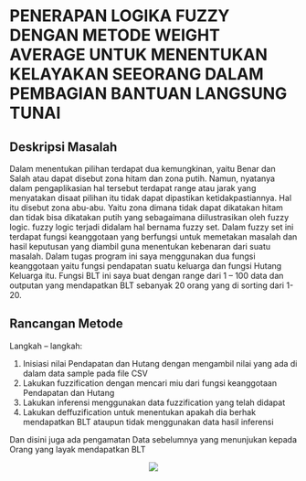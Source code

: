 # PENERAPAN LOGIKA FUZZY DENGAN METODE WEIGHT AVERAGE UNTUK MENENTUKAN KELAYAKAN SEEORANG DALAM PEMBAGIAN BANTUAN LANGSUNG TUNAI
## Deskripsi Masalah
Dalam menentukan pilihan terdapat dua kemungkinan, yaitu Benar dan Salah atau dapat disebut zona hitam dan zona putih. Namun, nyatanya dalam pengaplikasian hal tersebut terdapat range atau jarak yang menyatakan disaat pilihan itu tidak dapat dipastikan ketidakpastiannya. Hal itu  disebut zona abu-abu. Yaitu zona dimana tidak dapat dikatakan hitam dan tidak bisa dikatakan putih yang sebagaimana diilustrasikan oleh fuzzy logic. 
fuzzy logic terjadi didalam hal bernama fuzzy set. Dalam fuzzy set ini terdapat fungsi keanggotaan yang berfungsi untuk memetakan masalah dan hasil keputusan yang diambil guna menentukan kebenaran dari suatu masalah. Dalam tugas program ini saya menggunakan dua fungsi keanggotaan yaitu fungsi pendapatan suatu keluarga dan fungsi Hutang Keluarga itu. Fungsi BLT ini saya buat dengan range dari 1 – 100 data  dan outputan yang mendapatkan BLT sebanyak 20 orang yang di sorting dari 1-20.

## Rancangan Metode
Langkah – langkah:
1.	Inisiasi nilai Pendapatan dan Hutang dengan mengambil nilai yang ada di dalam data sample pada file CSV
2.	Lakukan fuzzification dengan mencari miu  dari fungsi keanggotaan Pendapatan dan Hutang
3.	Lakukan inferensi menggunakan data fuzzification yang telah didapat
4.	Lakukan deffuzification untuk menentukan apakah dia berhak mendapatkan BLT ataupun tidak menggunakan data hasil inferensi

Dan disini juga ada pengamatan Data sebelumnya yang menunjukan kepada Orang yang layak mendapatkan BLT

<p align="center">
  <img  src="https://imgur.com/5BspaRi"  />
</p> 

